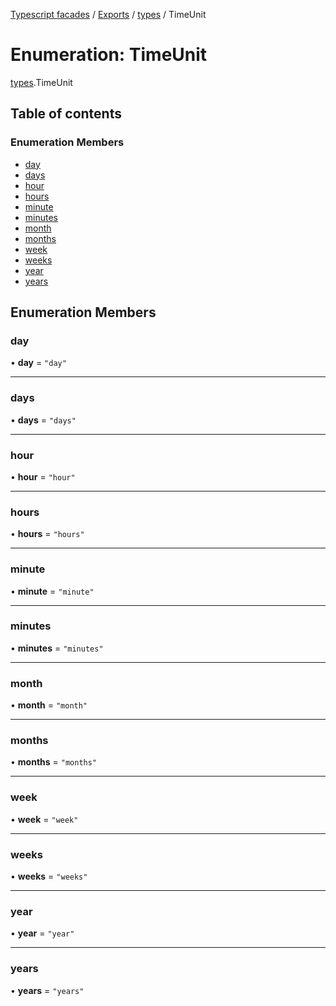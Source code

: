 [Typescript facades](../index.md) / [Exports](../modules.md) / [types](../modules/types.md) / TimeUnit

# Enumeration: TimeUnit

[types](../modules/types.md).TimeUnit

## Table of contents

### Enumeration Members

- [day](types.TimeUnit.md#day)
- [days](types.TimeUnit.md#days)
- [hour](types.TimeUnit.md#hour)
- [hours](types.TimeUnit.md#hours)
- [minute](types.TimeUnit.md#minute)
- [minutes](types.TimeUnit.md#minutes)
- [month](types.TimeUnit.md#month)
- [months](types.TimeUnit.md#months)
- [week](types.TimeUnit.md#week)
- [weeks](types.TimeUnit.md#weeks)
- [year](types.TimeUnit.md#year)
- [years](types.TimeUnit.md#years)

## Enumeration Members

### day

• **day** = ``"day"``

___

### days

• **days** = ``"days"``

___

### hour

• **hour** = ``"hour"``

___

### hours

• **hours** = ``"hours"``

___

### minute

• **minute** = ``"minute"``

___

### minutes

• **minutes** = ``"minutes"``

___

### month

• **month** = ``"month"``

___

### months

• **months** = ``"months"``

___

### week

• **week** = ``"week"``

___

### weeks

• **weeks** = ``"weeks"``

___

### year

• **year** = ``"year"``

___

### years

• **years** = ``"years"``
